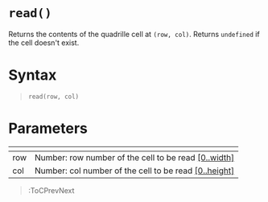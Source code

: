 # `read()`

Returns the contents of the quadrille cell at `(row, col)`. Returns `undefined` if the cell doesn't exist.

# Syntax

> `read(row, col)`

# Parameters

| <!-- --> | <!-- -->                                                                      |
|----------|-------------------------------------------------------------------------------|
| row      | Number: row number of the cell to be read [\[0..width\]](/docs/props#width)   |
| col      | Number: col number of the cell to be read [\[0..height\]](/docs/props#height) |

> :ToCPrevNext